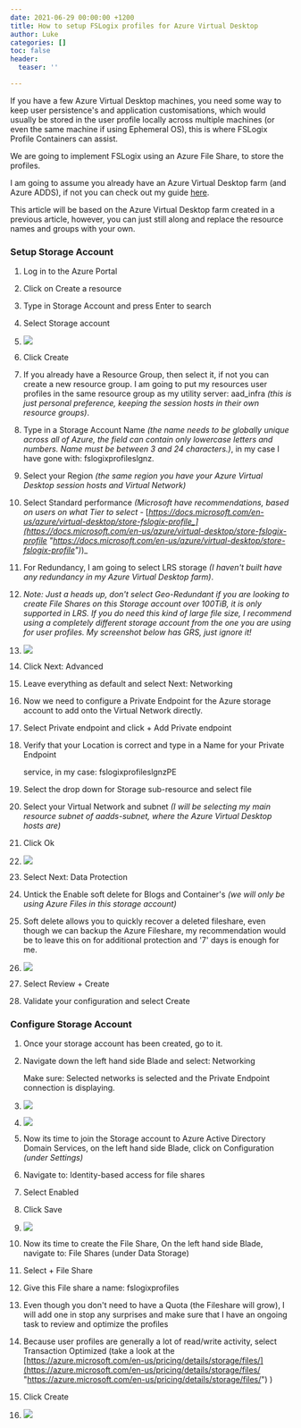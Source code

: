 ```yaml
---
date: 2021-06-29 00:00:00 +1200
title: How to setup FSLogix profiles for Azure Virtual Desktop
author: Luke
categories: []
toc: false
header:
  teaser: ''

---
```

If you have a few Azure Virtual Desktop machines, you need some way to keep user persistence's and application customisations, which would usually be stored in the user profile locally across multiple machines (or even the same machine if using Ephemeral OS), this is where FSLogix Profile Containers can assist.

We are going to implement FSLogix using an Azure File Share, to store the profiles.

I am going to assume you already have an Azure Virtual Desktop farm (and Azure ADDS), if not you can check out my guide [here](https://luke.geek.nz/azure/create-a-azure-virtual-desktop-farm/ "How to create a Azure Virtual Desktop farm ").

This article will be based on the Azure Virtual Desktop farm created in a previous article, however, you can just still along and replace the resource names and groups with your own.

### Setup Storage Account

 1. Log in to the Azure Portal
 2. Click on Create a resource
 3. Type in Storage Account and press Enter to search
 4. Select Storage account
 5. ![](/uploads/storageaccount.png)
 6. Click Create
 7. If you already have a Resource Group, then select it, if not you can create a new resource group. I am going to put my resources user profiles in the same resource group as my utility server: aad_infra _(this is just personal preference, keeping the session hosts in their own resource groups)_.
 8. Type in a Storage Account Name _(the name needs to be globally unique across all of Azure, the field can contain only lowercase letters and numbers. Name must be between 3 and 24 characters.)_, in my case I have gone with: fslogixprofileslgnz.
 9. Select your Region _(the same region you have your Azure Virtual Desktop session hosts and Virtual Network)_
10. Select Standard performance _(Microsoft have recommendations, based on users on what Tier to select -_ [_https://docs.microsoft.com/en-us/azure/virtual-desktop/store-fslogix-profile_](https://docs.microsoft.com/en-us/azure/virtual-desktop/store-fslogix-profile "https://docs.microsoft.com/en-us/azure/virtual-desktop/store-fslogix-profile")_)_
11. For Redundancy, I am going to select LRS storage _(I haven't built have any redundancy in my Azure Virtual Desktop farm)_.
12. _Note: Just a heads up, don't select Geo-Redundant if you are looking to create File Shares on this Storage account over 100TiB, it is only supported in LRS. If you do need this kind of large file size, I recommend using a completely different storage account from the one you are using for user profiles. My screenshot below has GRS, just ignore it!_
13. ![](/uploads/storageaccount_projectdetails.png)
14. Click Next: Advanced
15. Leave everything as default and select Next: Networking
16. Now we need to configure a Private Endpoint for the Azure storage account to add onto the Virtual Network directly.
17. Select Private endpoint and click + Add Private endpoint
18. Verify that your Location is correct and type in a Name for your Private Endpoint

    service, in my case: fslogixprofileslgnzPE
19. Select the drop down for Storage sub-resource and select file
20. Select your Virtual Network and subnet _(I will be selecting my main resource subnet of aadds-subnet, where the Azure Virtual Desktop hosts are)_
21. Click Ok
22. ![](/uploads/storageaccount_privateendpoint.png)
23. Select Next: Data Protection
24. Untick the Enable soft delete for Blogs and Container's _(we will only be using Azure Files in this storage account)_
25. Soft delete allows you to quickly recover a deleted fileshare, even though we can backup the Azure Fileshare, my recommendation would be to leave this on for additional protection and '7' days is enough for me.
26. ![](/uploads/storageaccount_softdelete.png)
27. Select Review + Create
28. Validate your configuration and select Create

### Configure Storage Account

 1. Once your storage account has been created, go to it.
 2. Navigate down the left hand side Blade and select: Networking

    Make sure: Selected networks is selected and the Private Endpoint connection is displaying.
 3. ![](/uploads/storageaccount_firewalls.png)
 4. ![](/uploads/storageaccount_peapproved.png)
 5. Now its time to join the Storage account to Azure Active Directory Domain Services, on the left hand side Blade, click on Configuration _(under Settings)_
 6. Navigate to: Identity-based access for file shares
 7. Select Enabled
 8. Click Save
 9. ![](/uploads/storageaccount_adds_identity.png)
10. Now its time to create the File Share, On the left hand side Blade, navigate to: File Shares (under Data Storage)
11. Select + File Share
12. Give this File share a name: fslogixprofiles
13. Even though you don't need to have a Quota (the Fileshare will grow), I will add one in stop any surprises and make sure that I have an ongoing task to review and optimize the profiles
14. Because user profiles are generally a lot of read/write activity, select Transaction Optimized (take a look at the [https://azure.microsoft.com/en-us/pricing/details/storage/files/](https://azure.microsoft.com/en-us/pricing/details/storage/files/ "https://azure.microsoft.com/en-us/pricing/details/storage/files/") ) 
15. Click Create
16. ![](/uploads/storageaccount_newfileshare.png)
